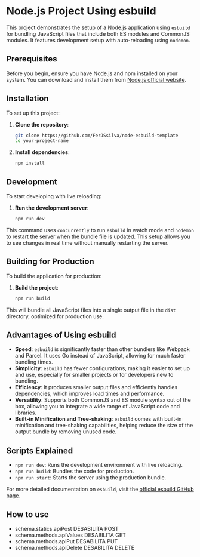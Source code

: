 # Node.js Project Using esbuild

This project demonstrates the setup of a Node.js application using `esbuild` for bundling JavaScript files that include both ES modules and CommonJS modules. It features development setup with auto-reloading using `nodemon`.

## Prerequisites

Before you begin, ensure you have Node.js and npm installed on your system. You can download and install them from [Node.js official website](https://nodejs.org/).

## Installation

To set up this project:

1. **Clone the repository**:
   ```bash
   git clone https://github.com/FerJSsilva/node-esbuild-template
   cd your-project-name
   ```

2. **Install dependencies**:
   ```bash
   npm install
   ```

## Development

To start developing with live reloading:

1. **Run the development server**:
   ```bash
   npm run dev
   ```

This command uses `concurrently` to run `esbuild` in watch mode and `nodemon` to restart the server when the bundle file is updated. This setup allows you to see changes in real time without manually restarting the server.

## Building for Production

To build the application for production:

1. **Build the project**:
   ```bash
   npm run build
   ```

This will bundle all JavaScript files into a single output file in the `dist` directory, optimized for production use.

## Advantages of Using esbuild

- **Speed**: `esbuild` is significantly faster than other bundlers like Webpack and Parcel. It uses Go instead of JavaScript, allowing for much faster bundling times.
- **Simplicity**: `esbuild` has fewer configurations, making it easier to set up and use, especially for smaller projects or for developers new to bundling.
- **Efficiency**: It produces smaller output files and efficiently handles dependencies, which improves load times and performance.
- **Versatility**: Supports both CommonJS and ES module syntax out of the box, allowing you to integrate a wide range of JavaScript code and libraries.
- **Built-in Minification and Tree-shaking**: `esbuild` comes with built-in minification and tree-shaking capabilities, helping reduce the size of the output bundle by removing unused code.

## Scripts Explained

- `npm run dev`: Runs the development environment with live reloading.
- `npm run build`: Bundles the code for production.
- `npm run start`: Starts the server using the production bundle.

For more detailed documentation on `esbuild`, visit the [official esbuild GitHub page](https://github.com/evanw/esbuild).

## How to use

- schema.statics.apiPost DESABILITA POST
- schema.methods.apiValues DESABILITA GET
- schema.methods.apiPut DESABILITA PUT
- schema.methods.apiDelete DESABILITA DELETE
